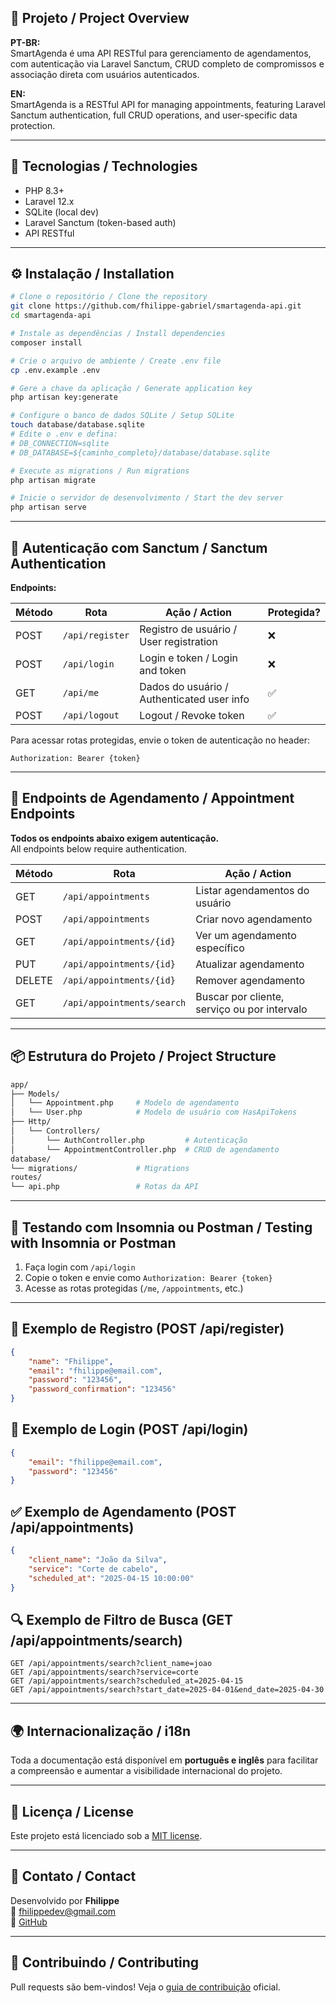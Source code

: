 ## 📌 Projeto / Project Overview

**PT-BR:**  
SmartAgenda é uma API RESTful para gerenciamento de agendamentos, com autenticação via Laravel Sanctum, CRUD completo de compromissos e associação direta com usuários autenticados.

**EN:**  
SmartAgenda is a RESTful API for managing appointments, featuring Laravel Sanctum authentication, full CRUD operations, and user-specific data protection.

---

## 🚀 Tecnologias / Technologies

-   PHP 8.3+
-   Laravel 12.x
-   SQLite (local dev)
-   Laravel Sanctum (token-based auth)
-   API RESTful

---

## ⚙️ Instalação / Installation

```bash
# Clone o repositório / Clone the repository
git clone https://github.com/fhilippe-gabriel/smartagenda-api.git
cd smartagenda-api

# Instale as dependências / Install dependencies
composer install

# Crie o arquivo de ambiente / Create .env file
cp .env.example .env

# Gere a chave da aplicação / Generate application key
php artisan key:generate

# Configure o banco de dados SQLite / Setup SQLite
touch database/database.sqlite
# Edite o .env e defina:
# DB_CONNECTION=sqlite
# DB_DATABASE=${caminho_completo}/database/database.sqlite

# Execute as migrations / Run migrations
php artisan migrate

# Inicie o servidor de desenvolvimento / Start the dev server
php artisan serve
```

---

## 🔐 Autenticação com Sanctum / Sanctum Authentication

**Endpoints:**

| Método | Rota            | Ação / Action                              | Protegida? |
| ------ | --------------- | ------------------------------------------ | ---------- |
| POST   | `/api/register` | Registro de usuário / User registration    | ❌         |
| POST   | `/api/login`    | Login e token / Login and token            | ❌         |
| GET    | `/api/me`       | Dados do usuário / Authenticated user info | ✅         |
| POST   | `/api/logout`   | Logout / Revoke token                      | ✅         |

Para acessar rotas protegidas, envie o token de autenticação no header:

```
Authorization: Bearer {token}
```

---

## 📆 Endpoints de Agendamento / Appointment Endpoints

**Todos os endpoints abaixo exigem autenticação.**  
All endpoints below require authentication.

| Método | Rota                       | Ação / Action                                |
| ------ | -------------------------- | -------------------------------------------- |
| GET    | `/api/appointments`        | Listar agendamentos do usuário               |
| POST   | `/api/appointments`        | Criar novo agendamento                       |
| GET    | `/api/appointments/{id}`   | Ver um agendamento específico                |
| PUT    | `/api/appointments/{id}`   | Atualizar agendamento                        |
| DELETE | `/api/appointments/{id}`   | Remover agendamento                          |
| GET    | `/api/appointments/search` | Buscar por cliente, serviço ou por intervalo |

---

## 📦 Estrutura do Projeto / Project Structure

```bash
app/
├── Models/
│   └── Appointment.php     # Modelo de agendamento
│   └── User.php            # Modelo de usuário com HasApiTokens
├── Http/
│   └── Controllers/
│       └── AuthController.php         # Autenticação
│       └── AppointmentController.php  # CRUD de agendamento
database/
└── migrations/             # Migrations
routes/
└── api.php                 # Rotas da API
```

---

## 🧪 Testando com Insomnia ou Postman / Testing with Insomnia or Postman

1. Faça login com `/api/login`
2. Copie o token e envie como `Authorization: Bearer {token}`
3. Acesse as rotas protegidas (`/me`, `/appointments`, etc.)

---

## 📝 Exemplo de Registro (POST /api/register)

```json
{
    "name": "Fhilippe",
    "email": "fhilippe@email.com",
    "password": "123456",
    "password_confirmation": "123456"
}
```

## 🔑 Exemplo de Login (POST /api/login)

```json
{
    "email": "fhilippe@email.com",
    "password": "123456"
}
```

## ✅ Exemplo de Agendamento (POST /api/appointments)

```json
{
    "client_name": "João da Silva",
    "service": "Corte de cabelo",
    "scheduled_at": "2025-04-15 10:00:00"
}
```

## 🔍 Exemplo de Filtro de Busca (GET /api/appointments/search)

```http
GET /api/appointments/search?client_name=joao
GET /api/appointments/search?service=corte
GET /api/appointments/search?scheduled_at=2025-04-15
GET /api/appointments/search?start_date=2025-04-01&end_date=2025-04-30
```

---

## 🌍 Internacionalização / i18n

Toda a documentação está disponível em **português e inglês** para facilitar a compreensão e aumentar a visibilidade internacional do projeto.

---

## 📜 Licença / License

Este projeto está licenciado sob a [MIT license](https://opensource.org/licenses/MIT).

---

## 📣 Contato / Contact

Desenvolvido por **Fhilippe**  
📧 [fhilippedev@gmail.com](mailto:fhilippedev@gmail.com)  
💼 [GitHub](https://github.com/fhilippe-gabriel)

---

## 🧠 Contribuindo / Contributing

Pull requests são bem-vindos! Veja o [guia de contribuição](https://laravel.com/docs/12.x/contributions) oficial.
